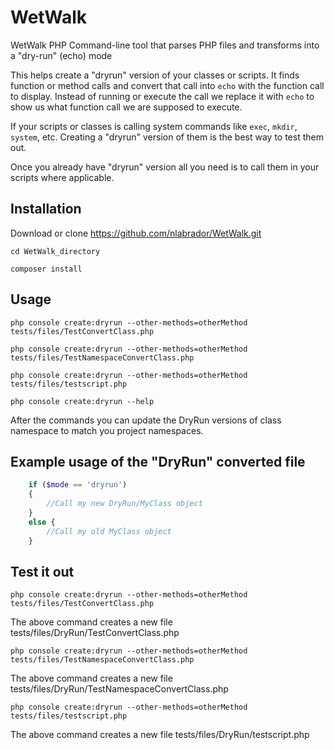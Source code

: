 # WetWalk
WetWalk PHP Command-line tool that parses PHP files and transforms into a "dry-run" (echo) mode

This helps create a "dryrun" version of your classes or scripts. It finds function or method calls and convert that call into `echo` with the function call to display. Instead of running or execute the call we replace it with `echo` to show us what function call we are supposed to execute.

If your scripts or classes is calling system commands like `exec`, `mkdir`, `system`, etc. Creating a "dryrun" version of them is the best way to test them out.

Once you already have "dryrun" version all you need is to call them in your scripts where applicable.

## Installation
Download or clone https://github.com/nlabrador/WetWalk.git

`cd WetWalk_directory`

`composer install`

## Usage
`php console create:dryrun --other-methods=otherMethod tests/files/TestConvertClass.php`

`php console create:dryrun --other-methods=otherMethod tests/files/TestNamespaceConvertClass.php`

`php console create:dryrun --other-methods=otherMethod tests/files/testscript.php`

`php console create:dryrun --help`

After the commands you can update the DryRun versions of class namespace to match you project namespaces.

## Example usage of the "DryRun" converted file
```php
    if ($mode == 'dryrun')
    {
        //Call my new DryRun/MyClass object
    }
    else {
        //Call my old MyClass object 
    }
```

## Test it out
`php console create:dryrun --other-methods=otherMethod tests/files/TestConvertClass.php`

The above command creates a new file tests/files/DryRun/TestConvertClass.php

`php console create:dryrun --other-methods=otherMethod tests/files/TestNamespaceConvertClass.php`

The above command creates a new file tests/files/DryRun/TestNamespaceConvertClass.php

`php console create:dryrun --other-methods=otherMethod tests/files/testscript.php`

The above command creates a new file tests/files/DryRun/testscript.php
